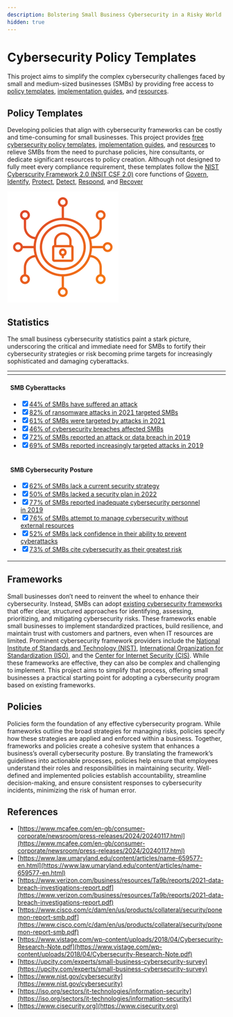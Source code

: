 ```yaml
---
description: Bolstering Small Business Cybersecurity in a Risky World
hidden: true
---
```


# Cybersecurity Policy Templates

This project aims to simplify the complex cybersecurity challenges faced by small and medium-sized businesses (SMBs) by providing free access to [policy templates](pages/overview/template-overview.md), [implementation guides](pages/guides/guides.md), and [resources](pages/resources/resources.md).

## Policy Templates

Developing policies that align with cybersecurity frameworks can be costly and time-consuming for small businesses. This project provides [free cybersecurity policy templates](pages/overview/template-overview.md), [implementation guides](pages/guides/guides.md), and [resources](pages/resources/resources.md) to relieve SMBs from the need to purchase policies, hire consultants, or dedicate significant resources to policy creation. Although not designed to fully meet every compliance requirement, these templates follow the [NIST Cyberscurity Framework 2.0 (NSIT CSF 2.0)](https://www.nist.gov/cyberframework) core functions of [Govern](pages/govern/govern.md), [Identify](pages/identify/identify.md), [Protect](pages/protect/protect.md), [Detect](pages/detect/detect.md), [Respond](pages/respond/respond.md), and [Recover](pages/recover/)

![Bolstering SMB Cybersecurity](img/icon.png)

## Statistics

The small business cybersecurity statistics paint a stark picture, underscoring the critical and immediate need for SMBs to fortify their cybersecurity strategies or risk becoming prime targets for increasingly sophisticated and damaging cyberattacks.

<table data-card-size="large" data-view="cards"><thead><tr><th></th><th data-hidden></th><th data-hidden></th><th data-hidden data-card-target data-type="content-ref"></th></tr></thead><tbody><tr><td><h4>SMB Cyberattacks</h4><ul class="contains-task-list"><li><input type="checkbox" checked><a href="https://www.mcafee.com/en-gb/consumer-corporate/newsroom/press-releases/2024/20240117.html">44% of SMBs have suffered an attack</a></li><li><input type="checkbox" checked><a href="https://www.law.umaryland.edu/content/articles/name-659577-en.html">82% of ransomware attacks in 2021 targeted SMBs</a></li><li><input type="checkbox" checked><a href="https://www.mcafee.com/en-gb/consumer-corporate/newsroom/press-releases/2024/20240117.html">61% of SMBs were targeted by attacks in 2021</a></li><li><input type="checkbox" checked><a href="https://www.verizon.com/business/resources/Ta9b/reports/2021-data-breach-investigations-report.pdf">46% of cybersecurity breaches affected SMBs</a></li><li><input type="checkbox" checked><a href="https://www.cisco.com/c/dam/en/us/products/collateral/security/ponemon-report-smb.pdf">72% of SMBs reported an attack or data breach in 2019</a></li><li><input type="checkbox" checked><a href="https://www.cisco.com/c/dam/en/us/products/collateral/security/ponemon-report-smb.pdf">69% of SMBs reported increasingly targeted attacks in 2019</a></li></ul></td><td></td><td></td><td></td></tr><tr><td><h4>SMB Cybersecurity Posture</h4><ul class="contains-task-list"><li><input type="checkbox" checked><a href="https://www.vistage.com/wp-content/uploads/2018/04/Cybersecurity-Research-Note.pdf">62% of SMBs lack a current security strategy</a></li><li><input type="checkbox" checked><a href="https://upcity.com/experts/small-business-cybersecurity-surve">50% of SMBs lacked a security plan in 2022</a></li><li><input type="checkbox" checked><a href="https://www.cisco.com/c/dam/en/us/products/collateral/security/ponemon-report-smb.pdf">77% of SMBs reported inadequate cybersecurity personnel in 2019</a></li><li><input type="checkbox" checked><a href="https://www.vistage.com/wp-content/uploads/2018/04/Cybersecurity-Research-Note.pdf">76% of SMBs attempt to manage cybersecurity without external resources</a></li><li><input type="checkbox" checked><a href="https://www.mcafee.com/en-gb/consumer-corporate/newsroom/press-releases/2024/20240117.html">52% of SMBs lack confidence in their ability to prevent cyberattacks</a></li><li><input type="checkbox" checked><a href="https://www.mcafee.com/en-gb/consumer-corporate/newsroom/press-releases/2024/20240117.html">73% of SMBs cite cybersecurity as their greatest risk</a></li></ul></td><td></td><td></td><td></td></tr></tbody></table>

## Frameworks

Small businesses don’t need to reinvent the wheel to enhance their cybersecurity. Instead, SMBs can adopt [existing cybersecurity frameworks](pages/resources/frameworks.md) that offer clear, structured approaches for identifying, assessing, prioritizing, and mitigating cybersecurity risks. These frameworks enable small businesses to implement standardized practices, build resilience, and maintain trust with customers and partners, even when IT resources are limited. Prominent cybersecurity framework providers include the [National Institute of Standards and Technology (NIST)](https://www.nist.gov/cybersecurity), [International Organization for Standardization (ISO)](https://iso.org/sectors/it-technologies/information-security), and the [Center for Internet Security (CIS)](https://www.cisecurity.org). While these frameworks are effective, they can also be complex and challenging to implement. This project aims to simplify that process, offering small businesses a practical starting point for adopting a cybersecurity program based on existing frameworks.

## Policies

Policies form the foundation of any effective cybersecurity program. While frameworks outline the broad strategies for managing risks, policies specify how these strategies are applied and enforced within a business. Together, frameworks and policies create a cohesive system that enhances a business’s overall cybersecurity posture. By translating the framework’s guidelines into actionable processes, policies help ensure that employees understand their roles and responsibilities in maintaining security. Well-defined and implemented policies establish accountability, streamline decision-making, and ensure consistent responses to cybersecurity incidents, minimizing the risk of human error.

## References

* [https://www.mcafee.com/en-gb/consumer-corporate/newsroom/press-releases/2024/20240117.html](https://www.mcafee.com/en-gb/consumer-corporate/newsroom/press-releases/2024/20240117.html)
* [https://www.law.umaryland.edu/content/articles/name-659577-en.html](https://www.law.umaryland.edu/content/articles/name-659577-en.html)
* [https://www.verizon.com/business/resources/Ta9b/reports/2021-data-breach-investigations-report.pdf](https://www.verizon.com/business/resources/Ta9b/reports/2021-data-breach-investigations-report.pdf)
* [https://www.cisco.com/c/dam/en/us/products/collateral/security/ponemon-report-smb.pdf](https://www.cisco.com/c/dam/en/us/products/collateral/security/ponemon-report-smb.pdf)
* [https://www.vistage.com/wp-content/uploads/2018/04/Cybersecurity-Research-Note.pdf](https://www.vistage.com/wp-content/uploads/2018/04/Cybersecurity-Research-Note.pdf)
* [https://upcity.com/experts/small-business-cybersecurity-survey](https://upcity.com/experts/small-business-cybersecurity-survey)
* [https://www.nist.gov/cybersecurity](https://www.nist.gov/cybersecurity)
* [https://iso.org/sectors/it-technologies/information-security](https://iso.org/sectors/it-technologies/information-security)
* [https://www.cisecurity.org](https://www.cisecurity.org)
